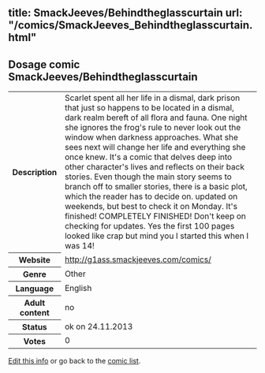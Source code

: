 title: SmackJeeves/Behindtheglasscurtain
url: "/comics/SmackJeeves_Behindtheglasscurtain.html"
---
Dosage comic SmackJeeves/Behindtheglasscurtain
-----------------------------------------

<p id="msg"></p>
<script type="text/javascript">
if (window.location.search === '?edit_info_mail=sent_ok') {
  var elem = document.getElementById("msg");
  elem.innerHTML = 'Edited information sucessfully sent for review, which is usually done daily. Thanks!';
  elem.className = 'ok';
}
</script>
<table class="comicinfo">
<tr>
<th>Description</th><td>Scarlet spent all her life in a dismal, dark prison that just so happens to be located in a dismal, dark realm bereft of all flora and fauna. One night she ignores the frog's rule to never look out the window when darkness approaches. What she sees next will change her life and everything she once knew. It's a comic that delves deep into other character's lives and reflects on their back stories. Even though the main story seems to branch off to smaller stories, there is a basic plot, which the reader has to decide on. updated on weekends, but best to check it on Monday. It's finished! COMPLETELY FINISHED! Don't keep on checking for updates. Yes the first 100 pages looked like crap but mind you I started this when I was 14!</td>
</tr>
<tr>
<th>Website</th><td><a href="http://g1ass.smackjeeves.com/comics/">http://g1ass.smackjeeves.com/comics/</a></td>
</tr>
<tr>
<th>Genre</th><td>Other</td>
</tr>
<tr>
<th>Language</th><td>English</td>
</tr>
<tr>
<th>Adult content</th><td>no</td>
</tr>
<tr>
<th>Status</th><td>ok on 24.11.2013</td>
</tr>
<tr>
<th>Votes</th><td>0</td>
</tr>
</table>

[Edit this info](SmackJeeves_Behindtheglasscurtain_edit.html) or go back to the [comic list](../comic-index.html).
